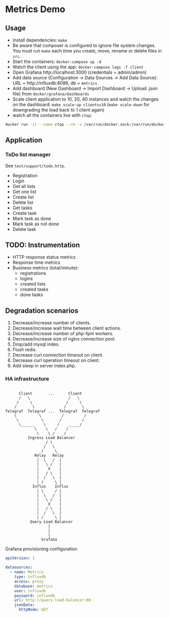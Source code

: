 # Metrics Demo

## Usage

- Install dependencies: `make`
- Be aware that composer is configured to ignore file system changes. You must run `make` each time you create, move, rename or delete files in `src`.
- Start the containers: `docker-compose up -d`
- Watch the client using the app: `docker-compose logs -f client`
- Open Grafana http://localhost:3000 (credentials = admin/admin)
- Add data source (Configuration -> Data Sources -> Add Data Source): URL = http://influxdb:8086, db = `metrics`
- Add dashboard (New Dashboard -> Import Dashboard -> Upload .json file) from `docker/grafana/dashboards`
- Scale client application to 10, 20, 40 instances and watch the changes on the dashboard: `make scale-up clients=10`
(`make scale-down` for downgrading the load back to 1 client again)
- watch all the containers live with `ctop`:
```bash
docker run -it --name ctop --rm -v /var/run/docker.sock:/var/run/docker.sock wrfly/ctop:latest
```

## Application

### ToDo list manager

See `test/support/todo.http`.

- Registration
- Login
- Get all lists
- Get one list
- Create list
- Delete list
- Get tasks
- Create task
- Mark task as done
- Mark task as not done
- Delete task

## TODO: Instrumentation

- HTTP response status metrics
- Response time metrics
- Business metrics (total/minute):
    - registrations
    - logins
    - created lists
    - created tasks
    - done tasks
    
## Degradation scenarios

1. Decrease/increase number of clients.
2. Decrease/increase wait time between client actions.
3. Decrease/increase number of php-fpm workers.
4. Decrease/increase size of nginx connection pool.
5. Drop/add mysql index.
6. Flush redis.
7. Decrease curl connection timeout on client.
8. Decrease curl operation timeout on client.
9. Add sleep in server index.php.

### HA infrastructure

```

      Client       ...      Client
      /   \                 /   \
     /     \               /     \   
    /       \             /       \
Telegraf  Telegraf ...  Telegraf  Telegraf
    \          \         /         /
     \          \       /         /
      \______    \     /    _____/
             \    \   /    /
              \    \ /    /
          Ingress Load Balancer
                  / \
                 /   \
                /     \
             Relay   Relay
              |  \   /  | 
              |   \ /   |
              |    X    |
              |   / \   |
              |  /   \  |
              | /     \ |
            Influx    Influx
              | \     / |
              |  \   /  |
              |   \ /   |
              |    X    |
              |   / \   |
              |  /   \  |
              | /     \ |
           Query Load Balancer
                   |
                   |
                   |
                Grafana
```

Grafana provisioning configuration

```yaml
apiVersion: 1

datasources:
  - name: Metrics
    type: influxdb
    access: proxy
    database: metrics
    user: influxdb
    password: influxdb
    url: http://query-load-balancer:80
    jsonData:
      httpMode: GET
```